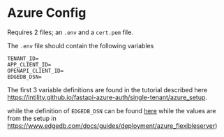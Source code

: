 # Azure Config

Requires 2 files; an `.env` and a `cert.pem` file. 


The `.env` file should contain the following variables

    TENANT_ID=
    APP_CLIENT_ID=
    OPENAPI_CLIENT_ID=
    EDGEDB_DSN=

The first 3 variable definitions are found in the tutorial described here
https://intility.github.io/fastapi-azure-auth/single-tenant/azure_setup.

while the definition of `EDGEDB_DSN` can be found [here](https://www.edgedb.com/docs/reference/dsn#dsn-specification) 
while the values are from the setup in https://www.edgedb.com/docs/guides/deployment/azure_flexibleserver)
